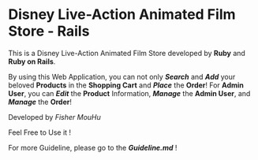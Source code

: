 # Disney Live-Action Animated Film Store - Rails

This is a Disney Live-Action Animated Film Store developed by **Ruby** and **Ruby on Rails**.

By using this Web Application, you can not only ***Search*** and ***Add*** your beloved **Products** in the **Shopping Cart** and ***Place*** the **Order**!
For **Admin User**, you can ***Edit*** the **Product** Information, ***Manage*** the **Admin User**, and ***Manage*** the **Order**!

Developed by *Fisher MouHu*

Feel Free to Use it !

For more Guideline, please go to the ***Guideline.md*** !
